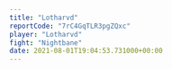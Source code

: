```yaml
---
title: "Lotharvd"
reportCode: "7rC4GqTLR3pgZQxc"
player: "Lotharvd"
fight: "Nightbane"
date: 2021-08-01T19:04:53.731000+00:00
---
```

